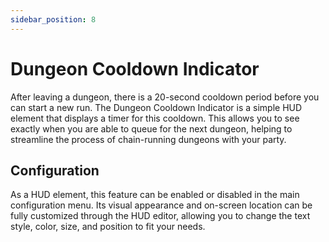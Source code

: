 ```yaml
---
sidebar_position: 8
---
```


# Dungeon Cooldown Indicator

After leaving a dungeon, there is a 20-second cooldown period before you can start a new run. The Dungeon Cooldown Indicator is a simple HUD element that displays a timer for this cooldown. This allows you to see exactly when you are able to queue for the next dungeon, helping to streamline the process of chain-running dungeons with your party.

## Configuration

As a HUD element, this feature can be enabled or disabled in the main configuration menu. Its visual appearance and on-screen location can be fully customized through the HUD editor, allowing you to change the text style, color, size, and position to fit your needs.
